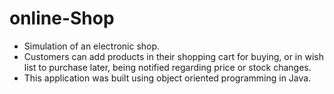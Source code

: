 # online-Shop

- Simulation of an electronic shop.
- Customers can add products in their shopping cart for buying, or in wish list to purchase later, being notified regarding price or stock changes.
- This application was built using object oriented programming in Java.
